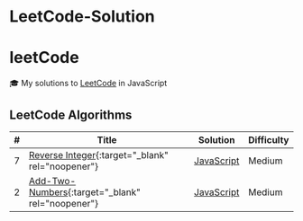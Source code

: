 # LeetCode-Solution

# leetCode

🎓 My solutions to [LeetCode](https://leetcode.com/problemset/all/) in JavaScript

## LeetCode Algorithms

| #   | Title                                                                                               | Solution                             | Difficulty |
| --- | --------------------------------------------------------------------------------------------------- | ------------------------------------ | ---------- |
| 7   | [Reverse Integer](https://leetcode.com/problems/reverse-integer/){:target="\_blank" rel="noopener"} | [JavaScript](./7-Reverse_Integer.js) | Medium     |
| 2   | [Add-Two-Numbers](https://leetcode.com/problems/add-two-numbers/){:target="\_blank" rel="noopener"} | [JavaScript](./2-Add-Two-Numbers.js) | Medium     |
